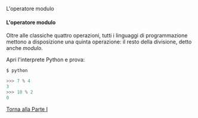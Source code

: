 L'operatore modulo


#### L'operatore modulo

Oltre alle classiche quattro operazioni,
tutti i linguaggi di programmazione mettono a disposizione una quinta operazione:
il resto della divisione, detto anche *modulo*.

Apri l'interprete Python e prova:

```
$ python
```

```py
>>> 7 % 4
3
>>> 10 % 2
0
```

<a href="/activities/1">Torna alla Parte I</a>
